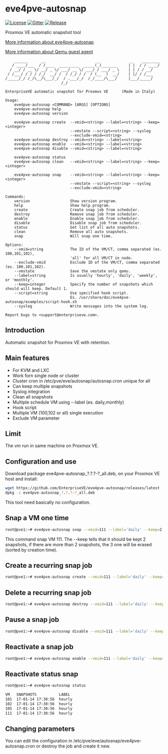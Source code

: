 # eve4pve-autosnap

[![License](https://img.shields.io/github/license/EnterpriseVE/eve4pve-autosnap.svg)](https://www.gnu.org/licenses/gpl-3.0.en.html)
[![Gitter](https://badges.gitter.im/EnterpriseVE/eve4pve-autosnap.svg)](https://gitter.im/EnterpriseVE/eve4pve-autosnap)
[![Release](https://img.shields.io/github/release/EnterpriseVE/eve4pve-autosnap.svg)](https://github.com/EnterpriseVE/eve4pve-autosnap/releases/latest)


Proxmox VE automatic snapshot tool

[More information about eve4pve-autosnap](http://www.enterpriseve.com/protezione-continua-dei-dati-proxmox-ve/)

[More information about Qemu guest agent](https://pve.proxmox.com/wiki/Qemu-guest-agent)

```text
    ______      __                       _              _    ________
   / ____/___  / /____  _________  _____(_)_______     | |  / / ____/
  / __/ / __ \/ __/ _ \/ ___/ __ \/ ___/ / ___/ _ \    | | / / __/
 / /___/ / / / /_/  __/ /  / /_/ / /  / (__  )  __/    | |/ / /___
/_____/_/ /_/\__/\___/_/  / .___/_/  /_/____/\___/     |___/_____/
                         /_/

EnterpriseVE automatic snapshot for Proxmox VE      (Made in Italy)

Usage:
    eve4pve-autosnap <COMMAND> [ARGS] [OPTIONS]
    eve4pve-autosnap help
    eve4pve-autosnap version

    eve4pve-autosnap create  --vmid=<string> --label=<string> --keep=<integer>
                             --vmstate --script=<string> --syslog
                             --exclude-vmid=<string>
    eve4pve-autosnap destroy --vmid=<string> --label=<string>
    eve4pve-autosnap enable  --vmid=<string> --label=<string>
    eve4pve-autosnap disable --vmid=<string> --label=<string>

    eve4pve-autosnap status
    eve4pve-autosnap clean   --vmid=<string> --label=<string> --keep=<integer>

    eve4pve-autosnap snap    --vmid=<string> --label=<string> --keep=<integer>
                             --vmstate --script=<string> --syslog
                             --exclude-vmid=<string>

Commands:
    version                  Show version program.
    help                     Show help program.
    create                   Create snap job from scheduler.
    destroy                  Remove snap job from scheduler.
    enable                   Enable snap job from scheduler.
    disable                  Disable snap job from scheduler.
    status                   Get list of all auto snapshots.
    clean                    Remove all auto snapshots.
    snap                     Will snap one time.

Options:
    --vmid=string            The ID of the VM/CT, comma separated (es. 100,101,102),
                             'all' for all VM/CT in node.
    --exclude-vmid           Exclude ID of the VM/CT, comma separated (es. 100,101,102).
    --vmstate                Save the vmstate only qemu.
    --label=string           Is usually 'hourly', 'daily', 'weekly', or 'monthly'.
    --keep=integer           Specify the number of snapshots which should will keep. Default 1.
    --script=string          Use specified hook script.
                             Es. /usr/share/doc/eve4pve-autosnap/examples/script-hook.sh
    --syslog                 Write messages into the system log.

Report bugs to <support@enterpriseve.com>.
```

## Introduction

Automatic snapshot for Proxmox VE with retention.

## Main features

* For KVM and LXC
* Work forn single node or cluster
* Cluster cron in /etc/pve/eve/autosnap/autosnap.cron unique for all
* Can keep multiple snapshots
* Syslog integration
* Clean all snapshots
* Multiple schedule VM using --label (es. daily,monthly)
* Hook script
* Multiple VM (100,102 or all) single execution
* Exclude VM parameter

## Limit

The vm run in same machine on Proxmox VE.

## Configuration and use

Download package eve4pve-autosnap_?.?.?-?_all.deb, on your Proxmox VE host and install:

```sh
wget https://github.com/EnterpriseVE/eve4pve-autosnap/releases/latest
dpkg -i eve4pve-autosnap_?.?.?-?_all.deb
```

This tool need basically no configuration.

## Snap a VM one time

```sh
root@pve1:~# eve4pve-autosnap snap --vmid=111 --label='daily' --keep=2
```

This command snap VM 111. The --keep tells that it should be kept 2 snapshots, if there are more than 2 snapshots, the 3 one will be erased (sorted by creation time).

## Create a recurring snap job

```sh
root@pve1:~# eve4pve-autosnap create --vmid=111 --label='daily' --keep=5
```

## Delete a recurring snap job

```sh
root@pve1:~# eve4pve-autosnap destroy --vmid=111 --label='daily' --keep=5
```

## Pause a snap job

```sh
root@pve1:~# eve4pve-autosnap disable --vmid=111 --label='daily' --keep=5
```

## Reactivate a snap job

```sh
root@pve1:~# eve4pve-autosnap enable --vmid=111 --label='daily' --keep=5
```

## Reactivate status snap

```sh
root@pve1:~# eve4pve-autosnap status

VM   SNAPSHOTS          LABEL
101  17-01-14 17:30:56  hourly
102  17-01-14 17:30:56  hourly
105  17-01-14 17:30:56  hourly
111  17-01-14 17:30:56  hourly
```

## Changing parameters

You can edit the configuration in /etc/pve/eve/autosnap/eve4pve-autosnap.cron or destroy the job and create it new.